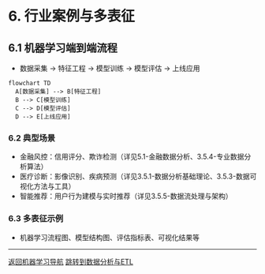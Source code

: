 # 6. 行业案例与多表征

## 6.1 机器学习端到端流程

- 数据采集 → 特征工程 → 模型训练 → 模型评估 → 上线应用

```mermaid
flowchart TD
  A[数据采集] --> B[特征工程]
  B --> C[模型训练]
  C --> D[模型评估]
  D --> E[上线应用]
```

### 6.2 典型场景

- 金融风控：信用评分、欺诈检测（详见5.1-金融数据分析、3.5.4-专业数据分析算法）
- 医疗诊断：影像识别、疾病预测（详见3.5.1-数据分析基础理论、3.5.3-数据可视化方法与工具）
- 智能推荐：用户行为建模与实时推荐（详见3.5.5-数据流处理与架构）

### 6.3 多表征示例

- 机器学习流程图、模型结构图、评估指标表、可视化结果等

---

[返回机器学习导航](./README.md)
[跳转到数据分析与ETL](../../3-数据模型与算法/3.5-数据分析与ETL/README.md)
